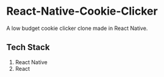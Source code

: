 # React-Native-Cookie-Clicker

A low budget cookie clicker clone made in React Native.

## Tech Stack

1. React Native
2. React
